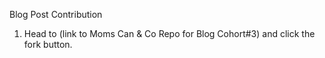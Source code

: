 Blog Post Contribution

1. Head to (link to Moms Can & Co Repo for Blog Cohort#3) and click the fork button. 
